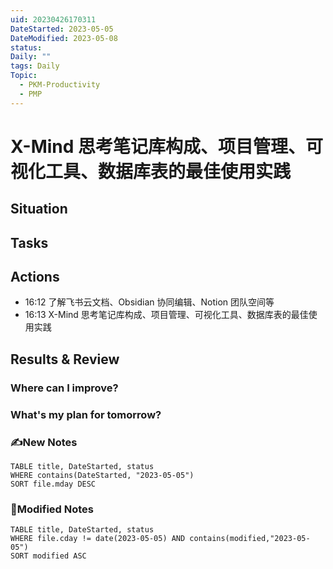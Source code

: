 ```yaml
---
uid: 20230426170311
DateStarted: 2023-05-05
DateModified: 2023-05-08
status:
Daily: ""
tags: Daily
Topic:
  - PKM-Productivity
  - PMP
---
```


# X-Mind 思考笔记库构成、项目管理、可视化工具、数据库表的最佳使用实践

## Situation

## Tasks

## Actions

- 16:12 了解飞书云文档、Obsidian 协同编辑、Notion 团队空间等
- 16:13 X-Mind 思考笔记库构成、项目管理、可视化工具、数据库表的最佳使用实践

## Results & Review

### Where can I improve?

### What's my plan for tomorrow?

### ✍️New Notes

```dataview
TABLE title, DateStarted, status
WHERE contains(DateStarted, "2023-05-05")
SORT file.mday DESC
```

### 📝Modified Notes

```dataview
TABLE title, DateStarted, status
WHERE file.cday != date(2023-05-05) AND contains(modified,"2023-05-05")
SORT modified ASC
```
